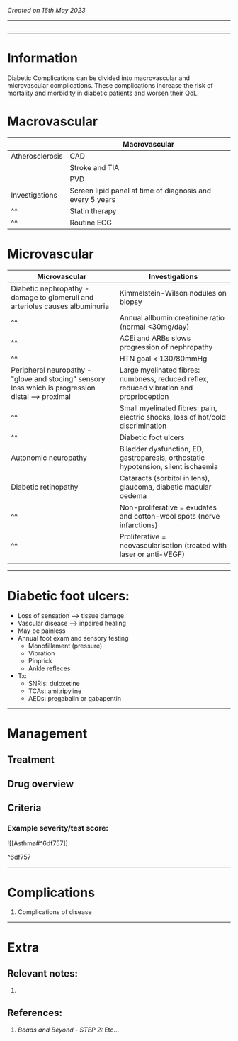 *Created on 16th May 2023*

---
```toc
```
---

# Information
Diabetic Complications can be divided into macrovascular and microvascular complications. These complications increase the risk of mortality and morbidity in diabetic patients and worsen their QoL.


# Macrovascular

|                 | Macrovascular                                             |
| --------------- | --------------------------------------------------------- |
| Atherosclerosis | CAD                                                       |
|                 | Stroke and TIA                                            |
|                 | PVD                                                       |
| Investigations  | Screen lipid panel at time of diagnosis and every 5 years |
| ^^              | Statin therapy                                            |
| ^^              | Routine ECG                                               |


# Microvascular

| Microvascular                                                                                     | Investigations                                                                          |
| ------------------------------------------------------------------------------------------------- | --------------------------------------------------------------------------------------- |
| Diabetic nephropathy - damage to glomeruli and arterioles causes albuminuria                      | Kimmelstein-Wilson nodules on biopsy                                                    |
| ^^                                                                                                | Annual allbumin:creatinine ratio (normal <30mg/day)                                     |
| ^^                                                                                                | ACEi and ARBs slows progression of nephropathy                                          |
| ^^                                                                                                | HTN goal < 130/80mmHg                                                                   |
| Peripheral neuropathy - "glove and stocing" sensory loss which is progression distal --> proximal | Large myelinated fibres: numbness, reduced reflex, reduced vibration and proprioception |
| ^^                                                                                                | Small myelinated fibres: pain, electric shocks, loss of hot/cold discrimination         |
| ^^                                                                                                | Diabetic foot ulcers                                                                    |
| Autonomic neuropathy                                                                              | Blladder dysfunction, ED, gastroparesis, orthostatic hypotension, silent ischaemia      |
| Diabetic retinopathy                                                                              | Cataracts (sorbitol in lens), glaucoma, diabetic macular oedema                         |
| ^^                                                                                                | Non-proliferative = exudates and cotton-wool spots (nerve infarctions)                  |
| ^^                                                                                                | Proliferative = neovascularisation (treated with laser or anti-VEGF)                    |
|                                                                                                   |                                                                                         |

--- 

# Diabetic foot ulcers: 
- Loss of sensation --> tissue damage
- Vascular disease --> inpaired healing
- May be painless
- Annual foot exam and sensory testing 
	- Monofillament (pressure)
	- Vibration
	- Pinprick
	- Ankle refleces
- Tx: 
	- SNRIs: duloxetine
	- TCAs: amitripyline
	- AEDs: pregabalin or gabapentin


---

# Management
## Treatment

## Drug overview

## Criteria
### Example severity/test score:
![[Asthma#^6df757]]

^6df757

---

# Complications
1. Complications of disease

---

# Extra
## Relevant notes:
1. 
## References:
1. *Boads and Beyond - STEP 2:* Etc...
